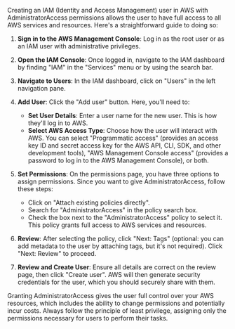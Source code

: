 Creating an IAM (Identity and Access Management) user in AWS with AdministratorAccess permissions allows the user to have full access to all AWS services and resources. Here's a straightforward guide to doing so:

1. **Sign in to the AWS Management Console**: Log in as the root user or as an IAM user with administrative privileges.

2. **Open the IAM Console**: Once logged in, navigate to the IAM dashboard by finding "IAM" in the "Services" menu or by using the search bar.

3. **Navigate to Users**: In the IAM dashboard, click on "Users" in the left navigation pane.

4. **Add User**: Click the "Add user" button. Here, you'll need to:
   - **Set User Details**: Enter a user name for the new user. This is how they'll log in to AWS.
   - **Select AWS Access Type**: Choose how the user will interact with AWS. You can select "Programmatic access" (provides an access key ID and secret access key for the AWS API, CLI, SDK, and other development tools), "AWS Management Console access" (provides a password to log in to the AWS Management Console), or both.

5. **Set Permissions**: On the permissions page, you have three options to assign permissions. Since you want to give AdministratorAccess, follow these steps:
   - Click on "Attach existing policies directly".
   - Search for "AdministratorAccess" in the policy search box.
   - Check the box next to the "AdministratorAccess" policy to select it. This policy grants full access to AWS services and resources.

6. **Review**: After selecting the policy, click "Next: Tags" (optional: you can add metadata to the user by attaching tags, but it's not required). Click "Next: Review" to proceed.

7. **Review and Create User**: Ensure all details are correct on the review page, then click "Create user". AWS will then generate security credentials for the user, which you should securely share with them.

Granting AdministratorAccess gives the user full control over your AWS resources, which includes the ability to change permissions and potentially incur costs. Always follow the principle of least privilege, assigning only the permissions necessary for users to perform their tasks.
